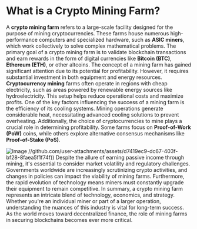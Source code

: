 # What is a Crypto Mining Farm?
A **crypto mining farm** refers to a large-scale facility designed for the purpose of mining cryptocurrencies. These farms house numerous high-performance computers and specialized hardware, such as **ASIC miners**, which work collectively to solve complex mathematical problems. The primary goal of a crypto mining farm is to validate blockchain transactions and earn rewards in the form of digital currencies like **Bitcoin (BTC)**, **Ethereum (ETH)**, or other altcoins.
The concept of a mining farm has gained significant attention due to its potential for profitability. However, it requires substantial investment in both equipment and energy resources. **Cryptocurrency mining** farms often operate in regions with cheap electricity, such as areas powered by renewable energy sources like hydroelectricity. This setup helps reduce operational costs and maximize profits.
One of the key factors influencing the success of a mining farm is the efficiency of its cooling systems. Mining operations generate considerable heat, necessitating advanced cooling solutions to prevent overheating. Additionally, the choice of cryptocurrencies to mine plays a crucial role in determining profitability. Some farms focus on **Proof-of-Work (PoW)** coins, while others explore alternative consensus mechanisms like **Proof-of-Stake (PoS)**.

![Image](https://github.com/user-attachments/assets/d7419ec9-dc67-403f-bf28-8faea5f1f74f)
 //github.com/user-attachments/assets/d7419ec9-dc67-403f-bf28-8faea5f1f74f))
Despite the allure of earning passive income through mining, it's essential to consider market volatility and regulatory challenges. Governments worldwide are increasingly scrutinizing crypto activities, and changes in policies can impact the viability of mining farms. Furthermore, the rapid evolution of technology means miners must constantly upgrade their equipment to remain competitive.
In summary, a crypto mining farm represents an intricate blend of technology, economics, and strategy. Whether you're an individual miner or part of a larger operation, understanding the nuances of this industry is vital for long-term success. As the world moves toward decentralized finance, the role of mining farms in securing blockchains becomes ever more critical.
